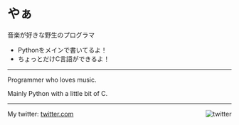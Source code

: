 # やぁ

音楽が好きな野生のプログラマ

* Pythonをメインで書いてるよ！
* ちょっとだけC言語ができるよ！

---

Programmer who loves music.

Mainly Python with a little bit of C.

---

My twitter: [twitter.com](https://twitter.com/hiraken0427)
<a href="https://www.twitter.com/hiraken0427"><img align="right" alt="twitter" src="https://img.shields.io/twitter/follow/hiraken0427?style=social"></a>
